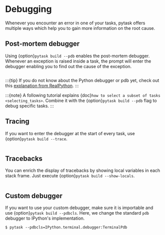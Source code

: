 # Debugging

Whenever you encounter an error in one of your tasks, pytask offers multiple ways which
help you to gain more information on the root cause.

## Post-mortem debugger

Using {option}`pytask build --pdb` enables the post-mortem debugger. Whenever an
exception is raised inside a task, the prompt will enter the debugger enabling you to
find out the cause of the exception.

```{include} ../_static/md/pdb.md
```

:::{tip}
If you do not know about the Python debugger or pdb yet, check out this [explanation
from RealPython](https://realpython.com/python-debugging-pdb/).
:::

:::{note}
A following tutorial explains {doc}`how to select a subset of tasks <selecting_tasks>`.
Combine it with the {option}`pytask build --pdb` flag to debug specific tasks.
:::

## Tracing

If you want to enter the debugger at the start of every task, use
{option}`pytask build --trace`.

```{include} ../_static/md/trace.md
```

## Tracebacks

You can enrich the display of tracebacks by showing local variables in each stack frame.
Just execute {option}`pytask build --show-locals`.

```{include} ../_static/md/show-locals.md
```

## Custom debugger

If you want to use your custom debugger, make sure it is importable and use
{option}`pytask build --pdbcls`. Here, we change the standard `pdb` debugger to
IPython's implementation.

```console
$ pytask --pdbcls=IPython.terminal.debugger:TerminalPdb
```
